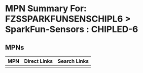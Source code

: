 



# MPN Summary For: FZSSPARKFUNSENSCHIPL6 > SparkFun-Sensors : CHIPLED-6

## MPNs
  

|MPN|Direct Links|Search Links|
| :--- | :--- | :--- |
||||
